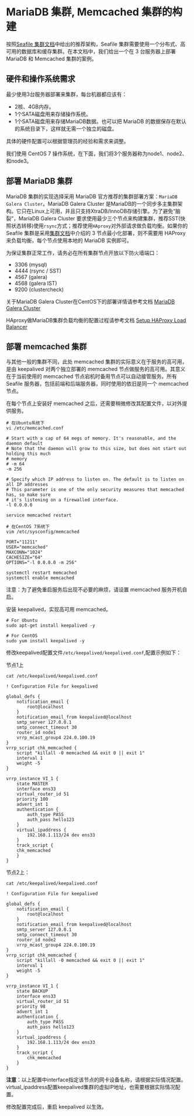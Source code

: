 # MariaDB 集群, Memcached 集群的构建

按照[Seafile 集群文档](deploy_in_a_cluster.md)中给出的推荐架构，Seafile 集群需要使用一个分布式、高可用的数据库和缓存集群。在本文档中，我们给出一个在 3 台服务器上部署 MariaDB 和 Memcached 集群的案例。

## 硬件和操作系统需求

最少使用3台服务器部署来集群，每台机器都应该有：

* 2核、4GB内存。
* 1个SATA磁盘用来存储操作系统。
* 1个SATA磁盘用来存储MariaDB数据。也可以把 MariaDB 的数据保存在默认的系统目录下，这样就无需一个独立的磁盘。

具体的硬件配置可以根据管理员的经验和需求来调整。

我们使用 CentOS 7 操作系统，在下面，我们将3个服务器称为node1、node2、和node3。

## 部署 MariaDB 集群

MariaDB 集群的实现选择采用 MariaDB 官方推荐的集群部署方案：`MariaDB Galera Cluster`。MariaDB Galera Cluster 是MariaDB的一个同步多主集群架构。它只在Linux上可用，并且只支持XtraDB/InnoDB存储引擎。为了避免“脑裂”，MariaDB Galera Cluster 要求使用最少三个节点来构建集群，推荐SST(快照状态转移)使用`rsync`方式；推荐使用`HAproxy`对外部请求做负载均衡。如果你的 Seafile 集群是采用[集群文档](deploy_in_a_cluster.md)中介绍的 3 节点最小化部署，则不需要用 HAProxy 来负载均衡，每个节点使用本地的 MariaDB 实例即可。

为保证集群正常工作，请务必在所有集群节点开放以下防火墙端口：

- 3306 (mysql)
- 4444 (rsync / SST)
- 4567 (galera)
- 4568 (galera IST)
- 9200 (clustercheck)

关于MariaDB Galera Cluster在CentOS下的部署详情请参考文档 [MariaDB Galera Cluster](https://mariadb.com/resources/blog/setting-mariadb-enterprise-cluster-part-2-how-set-mariadb-cluster)

HAproxy做MariaDB集群负载均衡的配置过程请参考文档 [Setup HAProxy Load Balancer](https://mariadb.com/resources/blog/setup-mariadb-enterprise-cluster-part-3-setup-ha-proxy-load-balancer-read-and-write-pools)

## 部署 memcached 集群

与其他一般的集群不同，此处 memcached 集群的实际意义在于服务的高可用，是由 keepalived 对两个独立部署的 memcached 节点做服务的高可用。其意义在于当前使用的 memcached 节点宕机时备用节点可以自动接管服务。所有 Seafile 服务器，包括前端和后端服务器，同时使用的依旧是同一个 memcached 节点。

在每个节点上安装好 memcached 之后，还需要稍微修改其配置文件，以对外提供服务。

```
# 在Ubuntu系统下
vi /etc/memcached.conf

# Start with a cap of 64 megs of memory. It's reasonable, and the daemon default
# Note that the daemon will grow to this size, but does not start out holding this much
# memory
# -m 64
-m 256

# Specify which IP address to listen on. The default is to listen on all IP addresses
# This parameter is one of the only security measures that memcached has, so make sure
# it's listening on a firewalled interface.
-l 0.0.0.0

service memcached restart
```

```
# 在CentOS 7系统下
vim /etc/sysconfig/memcached

PORT="11211"
USER="memcached"
MAXCONN="1024"
CACHESIZE="64"
OPTIONS="-l 0.0.0.0 -m 256"

systemctl restart memcached
systemctl enable memcached
```
注意：为了避免重启服务后出现不必要的麻烦，请设置 memcached 服务开机自启。

安装 keepalived，实现高可用 memcached。

```
# For Ubuntu
sudo apt-get install keepalived -y

# For CentOS
sudo yum install keepalived -y
```

修改keepalived配置文件`/etc/keepalived/keepalived.conf`,配置示例如下：

节点1上
```
cat /etc/keepalived/keepalived.conf

! Configuration File for keepalived

global_defs {
    notification_email {
        root@localhost
    }
    notification_email_from keepalived@localhost
    smtp_server 127.0.0.1
    smtp_connect_timeout 30
    router_id node1
    vrrp_mcast_group4 224.0.100.19
}
vrrp_script chk_memcached {
    script "killall -0 memcached && exit 0 || exit 1"
    interval 1
    weight -5
}

vrrp_instance VI_1 {
    state MASTER
    interface ens33
    virtual_router_id 51
    priority 100
    advert_int 1
    authentication {
        auth_type PASS
        auth_pass hello123
    }
    virtual_ipaddress {
        192.168.1.113/24 dev ens33
    }
    track_script {
	chk_memcached
    }
}
```

节点2上：
```
cat /etc/keepalived/keepalived.conf

! Configuration File for keepalived

global_defs {
    notification_email {
        root@localhost
    }
    notification_email_from keepalived@localhost
    smtp_server 127.0.0.1
    smtp_connect_timeout 30
    router_id node2
    vrrp_mcast_group4 224.0.100.19
}
vrrp_script chk_memcached {
    script "killall -0 memcached && exit 0 || exit 1"
    interval 1
    weight -5
}

vrrp_instance VI_1 {
    state BACKUP
    interface ens33
    virtual_router_id 51
    priority 98
    advert_int 1
    authentication {
        auth_type PASS
        auth_pass hello123
    }
    virtual_ipaddress {
        192.168.1.113/24 dev ens33
    }
    track_script {
        chk_memcached
    }
}
```

**注意**：以上配置中interface指定该节点的网卡设备名称，请根据实际情况配置。virtual_ipaddress配置keepalived集群的虚拟IP地址，也需要根据实际情况配置。

修改配置完成后，重启 keepalived 以生效。